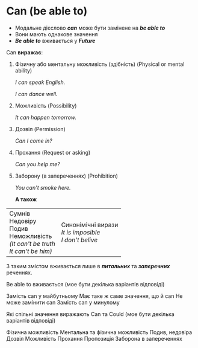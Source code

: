 # Can (be able to)

<ul>
<li>Модальне дієслово <b><i>can</i></b> може бути замінене на <b><i>be able to</i></b></li>
<li>Вони мають однакове значення</li>
<li><b><i>Be able to</i></b> вживається у <b><i>Future</i></b></li>
</ul>

<p><span class="p1">Can</span> <b>виражає</b>:</p>

<ol>
<li><span class="p1">Фiзичну або ментальну можливiсть (здiбнiсть) </span> (Physical or mental ability)</li>
<p><i>I can speak English.</i></p>
<p><i>I can dance well.</i></p>
<li><span class="p1">Можливість</span> (Possibility)</li>
<p><i>It can happen tomorrow.</i></p>
<li><span class="p1">Дозвіл</span> (Permission)</li>
<p><i>Can I come in?</i></p>
<li><span class="p1">Прохання</span> (Request or asking)</li>
<p><i>Can you help me?</i></p>
<li><span class="p1">Заборону (в запереченнях)</span> (Prohibition)</li>
<p><i>You can't smoke here.</i></p>
<b>А також</b>
</ol>
<table>
   <tr> 
    <td >Сумнів<br>
    Недовіру<br>
    Подив<br>
    Неможливість<br>
    <i>(It can't be truth</i><br>
    <i>It can't be him)</i>
    </td>
    <td>Cинонімічні вирази<br><i>It is imposible</i><br><i>I don't belive</i></td>
   </tr>
  </table>

<p>З таким змістом вживається лише в <b><i>питальних</i></b> та <b><i>заперечних</i></b> реченнях.</p>

<quiz correctLabel="correct" incorrectLabel="incorrect" checkLabel="check">
 <question multiple>
 <p>Be able to вживається (мое бути декілька варіантів відповіді)</p>
 <answer correct>Замість can у майбутньому</answer>
 <answer correct>Має таке ж саме значення, що й can</answer>
 <answer>Не може замінити can</answer>
 <answer>Замість can у минулому</answer>
 </question>
 <question multiple>
 <p>Які спільні значення виражають Can та Could (мое бути декілька варіантів відповіді)</p>
 <answer>Фізична можливість</answer>
 <answer>Ментальна та фізична можливість</answer>
 <answer>Подив, недовіра</answer>
 <answer correct>Дозвіл</answer>
 <answer correct>Можливість</answer>
 <answer correct>Прохання</answer>
 <answer>Пропозиція</answer>
 <answer correct>Заборона в запереченнях</answer>
 </question>
 </quiz>